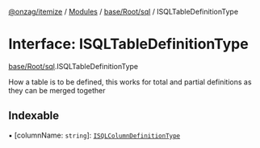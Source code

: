 [@onzag/itemize](../README.md) / [Modules](../modules.md) / [base/Root/sql](../modules/base_Root_sql.md) / ISQLTableDefinitionType

# Interface: ISQLTableDefinitionType

[base/Root/sql](../modules/base_Root_sql.md).ISQLTableDefinitionType

How a table is to be defined, this works for total and
partial definitions as they can be merged together

## Indexable

▪ [columnName: `string`]: [`ISQLColumnDefinitionType`](base_Root_sql.ISQLColumnDefinitionType.md)
